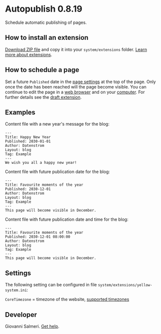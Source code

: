 # Autopublish 0.8.19

Schedule automatic publishing of pages.

<p align="SCREENSHOT.png?raw=true" alt="Screenshot"></p>

## How to install an extension

[Download ZIP file](https://github.com/GiovanniSalmeri/yellow-autopublish/archive/refs/heads/main.zip) and copy it into your `system/extensions` folder. [Learn more about extensions](https://github.com/annaesvensson/yellow-update).

## How to schedule a page

Set a future `Published` date in the [page settings](https://github.com/annaesvensson/yellow-core#settings-page) at the top of the page. Only once the date has been reached will the page become visible. You can continue to edit the page in a [web browser](https://github.com/annaesvensson/yellow-edit) and on your [computer](https://github.com/annaesvensson/yellow-core). For further details see the [draft extension](https://github.com/annaesvensson/yellow-draft).

## Examples

Content file with a new year's message for the blog:

    ---
    Title: Happy New Year
    Published: 2030-01-01
    Author: Datenstrom
    Layout: blog
    Tag: Example
    ---
    We wish you all a happy new year!

Content file with future publication date for the blog:

    ---
    Title: Favourite moments of the year
    Published: 2030-12-01
    Author: Datenstrom
    Layout: blog
    Tag: Example
    ---
    This page will become visible in December.

Content file with future publication date and time for the blog:

    ---
    Title: Favourite moments of the year
    Published: 2030-12-01 08:00:00
    Author: Datenstrom
    Layout: blog
    Tag: Example
    ---
    This page will become visible in December.

## Settings

The following setting can be configured in file `system/extensions/yellow-system.ini`:

`CoreTimezone` = timezone of the website, [supported timezones](https://www.php.net/manual/en/timezones.php)  

## Developer

Giovanni Salmeri. [Get help](https://datenstrom.se/yellow/help/).
